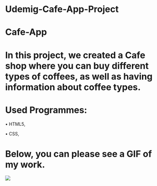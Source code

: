 # Udemig-Cafe-App-Project
# Cafe-App




# In this project, we created a Cafe shop where you can buy different types of coffees, as well as having information about coffee types. 



 # Used Programmes: 
 • HTML5, 
 
 • CSS,
 





 # Below, you can please see a GIF of my work.

<img src="https://github.com/ANoyanyasadi/Cafe-App/blob/main/gif.gif" width="auto">
